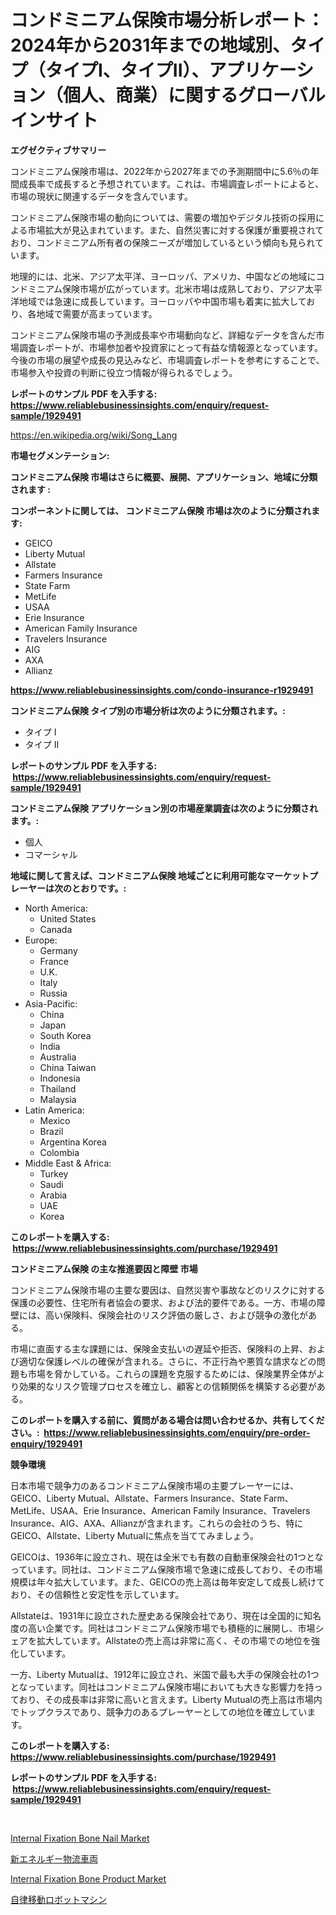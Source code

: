 <p><h1>コンドミニアム保険市場分析レポート：2024年から2031年までの地域別、タイプ（タイプI、タイプII）、アプリケーション（個人、商業）に関するグローバルインサイト</h1></p><p><strong>エグゼクティブサマリー</strong></p>
<p><p>コンドミニアム保険市場は、2022年から2027年までの予測期間中に5.6％の年間成長率で成長すると予想されています。これは、市場調査レポートによると、市場の現状に関連するデータを含んでいます。</p><p>コンドミニアム保険市場の動向については、需要の増加やデジタル技術の採用による市場拡大が見込まれています。また、自然災害に対する保護が重要視されており、コンドミニアム所有者の保険ニーズが増加しているという傾向も見られています。</p><p>地理的には、北米、アジア太平洋、ヨーロッパ、アメリカ、中国などの地域にコンドミニアム保険市場が広がっています。北米市場は成熟しており、アジア太平洋地域では急速に成長しています。ヨーロッパや中国市場も着実に拡大しており、各地域で需要が高まっています。</p><p>コンドミニアム保険市場の予測成長率や市場動向など、詳細なデータを含んだ市場調査レポートが、市場参加者や投資家にとって有益な情報源となっています。今後の市場の展望や成長の見込みなど、市場調査レポートを参考にすることで、市場参入や投資の判断に役立つ情報が得られるでしょう。</p></p>
<p><strong>レポートのサンプル PDF を入手する: <a href="https://www.reliablebusinessinsights.com/enquiry/request-sample/1929491">https://www.reliablebusinessinsights.com/enquiry/request-sample/1929491</a></strong></p>
<p><a href="https://en.wikipedia.org/wiki/Song_Lang">https://en.wikipedia.org/wiki/Song_Lang</a></p>
<p><strong>市場セグメンテーション:</strong></p>
<p><strong> コンドミニアム保険 市場はさらに概要、展開、アプリケーション、地域に分類されます :</strong></p>
<p><strong>コンポーネントに関しては、 コンドミニアム保険 市場は次のように分類されます: &nbsp;</strong></p>
<p><ul><li>GEICO</li><li>Liberty Mutual</li><li>Allstate</li><li>Farmers Insurance</li><li>State Farm</li><li>MetLife</li><li>USAA</li><li>Erie Insurance</li><li>American Family Insurance</li><li>Travelers Insurance</li><li>AIG</li><li>AXA</li><li>Allianz</li></ul></p>
<p><strong><a href="https://www.reliablebusinessinsights.com/condo-insurance-r1929491">https://www.reliablebusinessinsights.com/condo-insurance-r1929491</a></strong></p>
<p><strong> コンドミニアム保険 タイプ別の市場分析は次のように分類されます。:</strong></p>
<p><ul><li>タイプ I</li><li>タイプ II</li></ul></p>
<p><strong>レポートのサンプル PDF を入手する: &nbsp;<a href="https://www.reliablebusinessinsights.com/enquiry/request-sample/1929491">https://www.reliablebusinessinsights.com/enquiry/request-sample/1929491</a></strong></p>
<p><strong> コンドミニアム保険 アプリケーション別の市場産業調査は次のように分類されます。:</strong></p>
<p><ul><li>個人</li><li>コマーシャル</li></ul></p>
<p><strong>地域に関して言えば、コンドミニアム保険 地域ごとに利用可能なマーケットプレーヤーは次のとおりです。:</strong></p>
<p><ul>
    <li>
        North America:
        <ul>
            <li>United States</li>
            <li>Canada</li>
        </ul>
    </li>
    <li>
        Europe:
        <ul>
            <li>Germany</li>
            <li>France</li>
            <li>U.K.</li>
            <li>Italy</li>
            <li>Russia</li>
        </ul>
    </li>
    <li>
        Asia-Pacific:
        <ul>
            <li>China</li>
            <li>Japan</li>
            <li>South Korea</li>
            <li>India</li>
            <li>Australia</li>
            <li>China Taiwan</li>
            <li>Indonesia</li>
            <li>Thailand</li>
            <li>Malaysia</li>
        </ul>
    </li>
    <li>
        Latin America:
        <ul>
            <li>Mexico</li>
            <li>Brazil</li>
            <li>Argentina Korea</li>
            <li>Colombia</li>
        </ul>
    </li>
    <li>
        Middle East & Africa:
        <ul>
            <li>Turkey</li>
            <li>Saudi</li>
            <li>Arabia</li>
            <li>UAE</li>
            <li>Korea</li>
        </ul>
    </li>
    </ul></p>
<p><strong>このレポートを購入する: &nbsp;<a href="https://www.reliablebusinessinsights.com/purchase/1929491">https://www.reliablebusinessinsights.com/purchase/1929491</a></strong></p>
<p><strong>コンドミニアム保険 の主な推進要因と障壁 市場</strong></p>
<p><p>コンドミニアム保険市場の主要な要因は、自然災害や事故などのリスクに対する保護の必要性、住宅所有者協会の要求、および法的要件である。一方、市場の障壁には、高い保険料、保険会社のリスク評価の厳しさ、および競争の激化がある。</p><p>市場に直面する主な課題には、保険金支払いの遅延や拒否、保険料の上昇、および適切な保護レベルの確保が含まれる。さらに、不正行為や悪質な請求などの問題も市場を脅かしている。これらの課題を克服するためには、保険業界全体がより効果的なリスク管理プロセスを確立し、顧客との信頼関係を構築する必要がある。</p></p>
<p><strong>このレポートを購入する前に、質問がある場合は問い合わせるか、共有してください。:&nbsp; <a href="https://www.reliablebusinessinsights.com/enquiry/pre-order-enquiry/1929491">https://www.reliablebusinessinsights.com/enquiry/pre-order-enquiry/1929491</a></strong></p>
<p><strong>競争環境</strong></p>
<p><p>日本市場で競争力のあるコンドミニアム保険市場の主要プレーヤーには、GEICO、Liberty Mutual、Allstate、Farmers Insurance、State Farm、MetLife、USAA、Erie Insurance、American Family Insurance、Travelers Insurance、AIG、AXA、Allianzが含まれます。これらの会社のうち、特にGEICO、Allstate、Liberty Mutualに焦点を当ててみましょう。</p><p>GEICOは、1936年に設立され、現在は全米でも有数の自動車保険会社の1つとなっています。同社は、コンドミニアム保険市場で急速に成長しており、その市場規模は年々拡大しています。また、GEICOの売上高は毎年安定して成長し続けており、その信頼性と安定性を示しています。</p><p>Allstateは、1931年に設立された歴史ある保険会社であり、現在は全国的に知名度の高い企業です。同社はコンドミニアム保険市場でも積極的に展開し、市場シェアを拡大しています。Allstateの売上高は非常に高く、その市場での地位を強化しています。</p><p>一方、Liberty Mutualは、1912年に設立され、米国で最も大手の保険会社の1つとなっています。同社はコンドミニアム保険市場においても大きな影響力を持っており、その成長率は非常に高いと言えます。Liberty Mutualの売上高は市場内でトップクラスであり、競争力のあるプレーヤーとしての地位を確立しています。</p></p>
<p><strong>このレポートを購入する: &nbsp; <a href="https://www.reliablebusinessinsights.com/purchase/1929491">https://www.reliablebusinessinsights.com/purchase/1929491</a></strong></p>
<p><strong>レポートのサンプル PDF を入手する: &nbsp;<a href="https://www.reliablebusinessinsights.com/enquiry/request-sample/1929491">https://www.reliablebusinessinsights.com/enquiry/request-sample/1929491</a></strong><strong></strong></p>
<p>&nbsp;</p>
<p><p><a href="https://github.com/AnnChovey2023/Market-Research-Report-List-1/blob/main/internal-fixation-bone-nail-market.md">Internal Fixation Bone Nail Market</a></p><p><a href="https://github.com/zjkmgcs938405/Market-Research-Report-List-3/blob/main/1458259175286.md">新エネルギー物流車両</a></p><p><a href="https://github.com/yadanielu/Market-Research-Report-List-1/blob/main/internal-fixation-bone-product-market.md">Internal Fixation Bone Product Market</a></p><p><a href="https://github.com/mohamedbakry57/Market-Research-Report-List-4/blob/main/9056438175285.md">自律移動ロボットマシン</a></p></p>